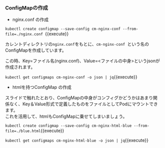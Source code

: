 ### ConfigMapの作成

- nginx.conf の作成

`kubectl create configmap --save-config cm-nginx-conf --from-file=./nginx.conf `{{execute}}

カレントディレクトリの`nginx.conf`をもとに、`cm-nginx-conf `という名のConfigMapを作成しています。

この時、Key=ファイル名(nginx.conf)、Value=<ファイルの中身>というjsonが作成されます。

`kubectl get configmaps cm-nginx-conf -o json | jq`{{execute}}

- htmlを持つConfigMap の作成

スライドで触れたとおり、ConfigMapの中身がコンフィグかどうかはあまり関係なく、Key＆Value形式で定義したものをファイルとしてPodにマウントできます。  
これを活用して、htmlもConfigMapに乗せてしまいましょう。

`kubectl create configmap --save-config cm-nginx-html-blue --from-file=./blue.html`{{execute}}

`kubectl get configmaps cm-nginx-html-blue -o json | jq`{{execute}}